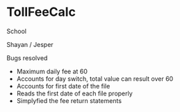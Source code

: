 # TollFeeCalc
School

Shayan / Jesper

Bugs resolved 
* Maximum daily fee at 60
* Accounts for day switch, total value can result over 60
* Accounts for first date of the file
* Reads the first date of each file properly
* Simplyfied the fee return statements
